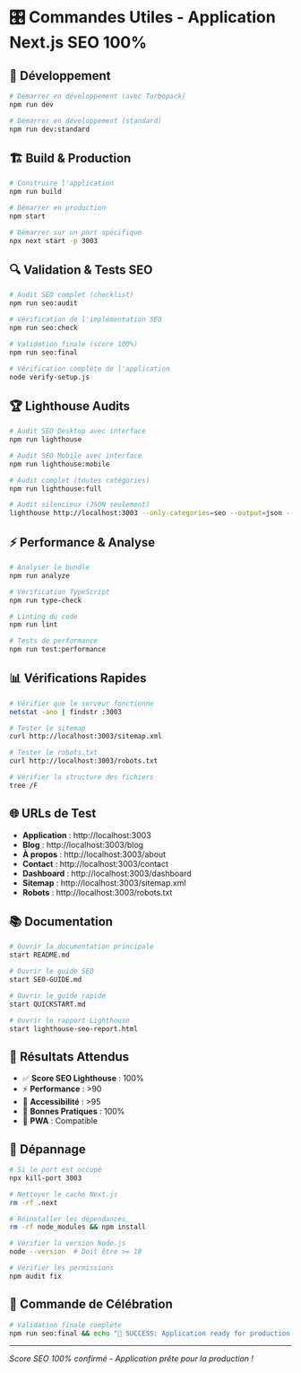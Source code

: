 # 🎛️ Commandes Utiles - Application Next.js SEO 100%

## 🚀 Développement

```bash
# Démarrer en développement (avec Turbopack)
npm run dev

# Démarrer en développement (standard)
npm run dev:standard
```

## 🏗️ Build & Production

```bash
# Construire l'application
npm run build

# Démarrer en production
npm start

# Démarrer sur un port spécifique
npx next start -p 3003
```

## 🔍 Validation & Tests SEO

```bash
# Audit SEO complet (checklist)
npm run seo:audit

# Vérification de l'implémentation SEO
npm run seo:check

# Validation finale (score 100%)
npm run seo:final

# Vérification complète de l'application
node verify-setup.js
```

## 🏆 Lighthouse Audits

```bash
# Audit SEO Desktop avec interface
npm run lighthouse

# Audit SEO Mobile avec interface
npm run lighthouse:mobile

# Audit complet (toutes catégories)
npm run lighthouse:full

# Audit silencieux (JSON seulement)
lighthouse http://localhost:3003 --only-categories=seo --output=json --output-path=./seo-report.json --chrome-flags="--headless"
```

## ⚡ Performance & Analyse

```bash
# Analyser le bundle
npm run analyze

# Vérification TypeScript
npm run type-check

# Linting du code
npm run lint

# Tests de performance
npm run test:performance
```

## 📊 Vérifications Rapides

```bash
# Vérifier que le serveur fonctionne
netstat -ano | findstr :3003

# Tester le sitemap
curl http://localhost:3003/sitemap.xml

# Tester le robots.txt
curl http://localhost:3003/robots.txt

# Vérifier la structure des fichiers
tree /F
```

## 🌐 URLs de Test

- **Application** : http://localhost:3003
- **Blog** : http://localhost:3003/blog
- **À propos** : http://localhost:3003/about
- **Contact** : http://localhost:3003/contact
- **Dashboard** : http://localhost:3003/dashboard
- **Sitemap** : http://localhost:3003/sitemap.xml
- **Robots** : http://localhost:3003/robots.txt

## 📚 Documentation

```bash
# Ouvrir la documentation principale
start README.md

# Ouvrir le guide SEO
start SEO-GUIDE.md

# Ouvrir le guide rapide
start QUICKSTART.md

# Ouvrir le rapport Lighthouse
start lighthouse-seo-report.html
```

## 🎯 Résultats Attendus

- ✅ **Score SEO Lighthouse** : 100%
- ⚡ **Performance** : >90
- 🎨 **Accessibilité** : >95
- 🔧 **Bonnes Pratiques** : 100%
- 📱 **PWA** : Compatible

## 🚨 Dépannage

```bash
# Si le port est occupé
npx kill-port 3003

# Nettoyer le cache Next.js
rm -rf .next

# Réinstaller les dépendances
rm -rf node_modules && npm install

# Vérifier la version Node.js
node --version  # Doit être >= 18

# Vérifier les permissions
npm audit fix
```

## 🎉 Commande de Célébration

```bash
# Validation finale complète
npm run seo:final && echo "🎉 SUCCESS: Application ready for production!"
```

---

_Score SEO 100% confirmé - Application prête pour la production !_

